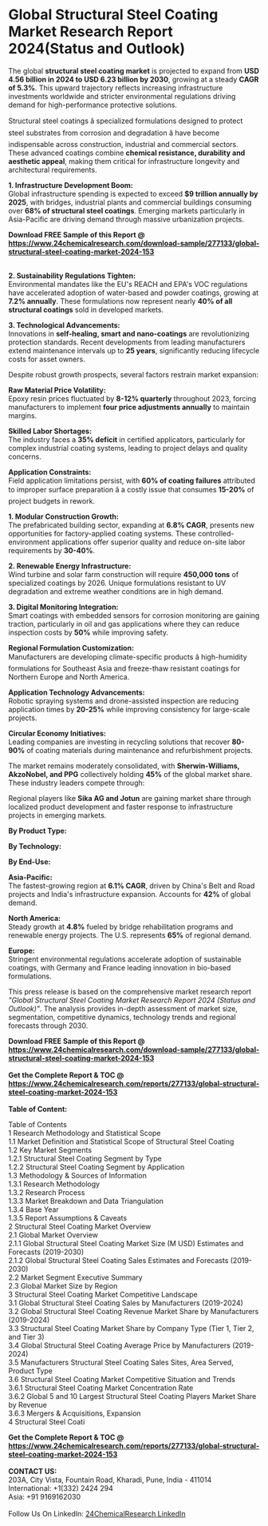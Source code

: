 <h1>Global Structural Steel Coating Market Research Report 2024(Status and Outlook)</h1><p>The global <strong>structural steel coating market</strong> is projected to expand from <strong>USD 4.56 billion in 2024 to USD 6.23 billion by 2030</strong>, growing at a steady <strong>CAGR of 5.3%</strong>. This upward trajectory reflects increasing infrastructure investments worldwide and stricter environmental regulations driving demand for high-performance protective solutions.</p><p>Structural steel coatings â specialized formulations designed to protect steel substrates from corrosion and degradation â have become indispensable across construction, industrial and commercial sectors. These advanced coatings combine <strong>chemical resistance, durability and aesthetic appeal</strong>, making them critical for infrastructure longevity and architectural requirements.</p><p><strong>1. Infrastructure Development Boom:</strong><br>
Global infrastructure spending is expected to exceed <strong>$9 trillion annually by 2025</strong>, with bridges, industrial plants and commercial buildings consuming over <strong>68% of structural steel coatings</strong>. Emerging markets particularly in Asia-Pacific are driving demand through massive urbanization projects.</p><div><b>Download FREE Sample of this Report @ 
            <a href="https://www.24chemicalresearch.com/download-sample/277133/global-structural-steel-coating-market-2024-153">
            https://www.24chemicalresearch.com/download-sample/277133/global-structural-steel-coating-market-2024-153</a></b></div><br><p><strong>2. Sustainability Regulations Tighten:</strong><br>
Environmental mandates like the EU's REACH and EPA's VOC regulations have accelerated adoption of water-based and powder coatings, growing at <strong>7.2% annually</strong>. These formulations now represent nearly <strong>40% of all structural coatings</strong> sold in developed markets.</p><p><strong>3. Technological Advancements:</strong><br>
Innovations in <strong>self-healing, smart and nano-coatings</strong> are revolutionizing protection standards. Recent developments from leading manufacturers extend maintenance intervals up to <strong>25 years</strong>, significantly reducing lifecycle costs for asset owners.</p><p>Despite robust growth prospects, several factors restrain market expansion:</p><p><strong>Raw Material Price Volatility:</strong><br>
    Epoxy resin prices fluctuated by <strong>8-12% quarterly</strong> throughout 2023, forcing manufacturers to implement <strong>four price adjustments annually</strong> to maintain margins.</p><p><strong>Skilled Labor Shortages:</strong><br>
    The industry faces a <strong>35% deficit</strong> in certified applicators, particularly for complex industrial coating systems, leading to project delays and quality concerns.</p><p><strong>Application Constraints:</strong><br>
    Field application limitations persist, with <strong>60% of coating failures</strong> attributed to improper surface preparation â a costly issue that consumes <strong>15-20%</strong> of project budgets in rework.</p><p><strong>1. Modular Construction Growth:</strong><br>
The prefabricated building sector, expanding at <strong>6.8% CAGR</strong>, presents new opportunities for factory-applied coating systems. These controlled-environment applications offer superior quality and reduce on-site labor requirements by <strong>30-40%</strong>.</p><p><strong>2. Renewable Energy Infrastructure:</strong><br>
Wind turbine and solar farm construction will require <strong>450,000 tons</strong> of specialized coatings by 2026. Unique formulations resistant to UV degradation and extreme weather conditions are in high demand.</p><p><strong>3. Digital Monitoring Integration:</strong><br>
Smart coatings with embedded sensors for corrosion monitoring are gaining traction, particularly in oil and gas applications where they can reduce inspection costs by <strong>50%</strong> while improving safety.</p><p><strong>Regional Formulation Customization:</strong><br>
    Manufacturers are developing climate-specific products â high-humidity formulations for Southeast Asia and freeze-thaw resistant coatings for Northern Europe and North America.</p><p><strong>Application Technology Advancements:</strong><br>
    Robotic spraying systems and drone-assisted inspection are reducing application times by <strong>20-25%</strong> while improving consistency for large-scale projects.</p><p><strong>Circular Economy Initiatives:</strong><br>
    Leading companies are investing in recycling solutions that recover <strong>80-90%</strong> of coating materials during maintenance and refurbishment projects.</p><p>The market remains moderately consolidated, with <strong>Sherwin-Williams, AkzoNobel, and PPG</strong> collectively holding <strong>45%</strong> of the global market share. These industry leaders compete through:</p><p>Regional players like <strong>Sika AG and Jotun</strong> are gaining market share through localized product development and faster response to infrastructure projects in emerging markets.</p><p><strong>By Product Type:</strong></p><p><strong>By Technology:</strong></p><p><strong>By End-Use:</strong></p><p><strong>Asia-Pacific:</strong><br>
    The fastest-growing region at <strong>6.1% CAGR</strong>, driven by China's Belt and Road projects and India's infrastructure expansion. Accounts for <strong>42%</strong> of global demand.</p><p><strong>North America:</strong><br>
    Steady growth at <strong>4.8%</strong> fueled by bridge rehabilitation programs and renewable energy projects. The U.S. represents <strong>65%</strong> of regional demand.</p><p><strong>Europe:</strong><br>
    Stringent environmental regulations accelerate adoption of sustainable coatings, with Germany and France leading innovation in bio-based formulations.</p><p>This press release is based on the comprehensive market research report <em>"Global Structural Steel Coating Market Research Report 2024 (Status and Outlook)"</em>. The analysis provides in-depth assessment of market size, segmentation, competitive dynamics, technology trends and regional forecasts through 2030.</p><div><b>Download FREE Sample of this Report @ 
            <a href="https://www.24chemicalresearch.com/download-sample/277133/global-structural-steel-coating-market-2024-153">
            https://www.24chemicalresearch.com/download-sample/277133/global-structural-steel-coating-market-2024-153</a></b></div><br><div><b>Get the Complete Report & TOC @ 
            <a href="https://www.24chemicalresearch.com/reports/277133/global-structural-steel-coating-market-2024-153">
            https://www.24chemicalresearch.com/reports/277133/global-structural-steel-coating-market-2024-153</a></b></div><br>
            <b>Table of Content:</b><p>Table of Contents<br />
1 Research Methodology and Statistical Scope<br />
1.1 Market Definition and Statistical Scope of Structural Steel Coating<br />
1.2 Key Market Segments<br />
1.2.1 Structural Steel Coating Segment by Type<br />
1.2.2 Structural Steel Coating Segment by Application<br />
1.3 Methodology & Sources of Information<br />
1.3.1 Research Methodology<br />
1.3.2 Research Process<br />
1.3.3 Market Breakdown and Data Triangulation<br />
1.3.4 Base Year<br />
1.3.5 Report Assumptions & Caveats<br />
2 Structural Steel Coating Market Overview<br />
2.1 Global Market Overview<br />
2.1.1 Global Structural Steel Coating Market Size (M USD) Estimates and Forecasts (2019-2030)<br />
2.1.2 Global Structural Steel Coating Sales Estimates and Forecasts (2019-2030)<br />
2.2 Market Segment Executive Summary<br />
2.3 Global Market Size by Region<br />
3 Structural Steel Coating Market Competitive Landscape<br />
3.1 Global Structural Steel Coating Sales by Manufacturers (2019-2024)<br />
3.2 Global Structural Steel Coating Revenue Market Share by Manufacturers (2019-2024)<br />
3.3 Structural Steel Coating Market Share by Company Type (Tier 1, Tier 2, and Tier 3)<br />
3.4 Global Structural Steel Coating Average Price by Manufacturers (2019-2024)<br />
3.5 Manufacturers Structural Steel Coating Sales Sites, Area Served, Product Type<br />
3.6 Structural Steel Coating Market Competitive Situation and Trends<br />
3.6.1 Structural Steel Coating Market Concentration Rate<br />
3.6.2 Global 5 and 10 Largest Structural Steel Coating Players Market Share by Revenue<br />
3.6.3 Mergers & Acquisitions, Expansion<br />
4 Structural Steel Coati</p><div><b>Get the Complete Report & TOC @ 
            <a href="https://www.24chemicalresearch.com/reports/277133/global-structural-steel-coating-market-2024-153">
            https://www.24chemicalresearch.com/reports/277133/global-structural-steel-coating-market-2024-153</a></b></div><br><b>CONTACT US:</b><br>
            203A, City Vista, Fountain Road, Kharadi, Pune, India - 411014<br>
            International: +1(332) 2424 294<br>
            Asia: +91 9169162030 <br><br>
            Follow Us On LinkedIn: <a href="https://www.linkedin.com/company/24chemicalresearch/">24ChemicalResearch LinkedIn</a>
